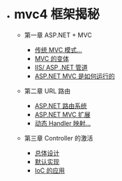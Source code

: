 - # mvc4 框架揭秘
  - 第一章 ASP.NET + MVC
    - [传统 MVC 模式…](1##)
    - [MVC 的变体](1##)
    - [IIS/ ASP .NET 管道](1#)
    - [ASP.NET MVC 是如何运行的](1#)
    
  - 第二章 URL 路由
    - [ASP.NET 路由系统](1##)
    - [ASP.NET MVC 扩展](1##)
    - [动态 Handler 映射…](1#)

  - 第三章 Controller 的激活
    - [总体设计](1##)
    - [默认实现](1##)
    - [IoC 的应用](1#)

